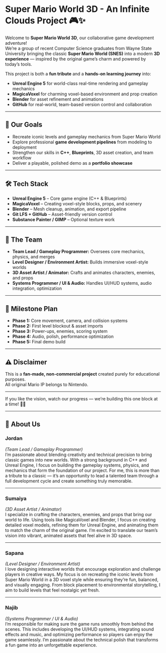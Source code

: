 # **Super Mario World 3D - An Infinite Clouds Project** 🎮✨  

Welcome to **Super Mario World 3D**, our collaborative game development adventure!  
We’re a group of recent Computer Science graduates from Wayne State University bringing the classic **Super Mario World (SNES)** into a modern **3D experience** — inspired by the original game’s charm and powered by today’s tools.  

This project is both a **fun tribute** and a **hands-on learning journey** into:
- **Unreal Engine 5** for world-class real-time rendering and gameplay mechanics  
- **MagicaVoxel** for charming voxel-based environment and prop creation  
- **Blender** for asset refinement and animations  
- **GitHub** for real-world, team-based version control and collaboration  

---

## 🚀 **Our Goals**
- Recreate iconic levels and gameplay mechanics from Super Mario World  
- Explore professional **game development pipelines** from modeling to deployment  
- Strengthen our skills in **C++**, **Blueprints**, 3D asset creation, and team workflow  
- Deliver a playable, polished demo as a **portfolio showcase**  

---

## 🛠 **Tech Stack**
- **Unreal Engine 5** – Core game engine (C++ & Blueprints)  
- **MagicaVoxel** – Creating voxel-style blocks, props, and scenery  
- **Blender** – Mesh cleanup, animation, and export pipeline  
- **Git LFS + GitHub** – Asset-friendly version control  
- **Substance Painter / GIMP** – Optional texture work  

---

## 👥 **The Team**
- **Team Lead / Gameplay Programmer:** Oversees core mechanics, physics, and merges  
- **Level Designer / Environment Artist:** Builds immersive voxel-style worlds  
- **3D Asset Artist / Animator:** Crafts and animates characters, enemies, and props  
- **Systems Programmer / UI & Audio:** Handles UI/HUD systems, audio integration, optimization  

---

## 📅 **Milestone Plan**
- **Phase 1:** Core movement, camera, and collision systems  
- **Phase 2:** First level blockout & asset imports  
- **Phase 3:** Power-ups, enemies, scoring system  
- **Phase 4:** Audio, polish, performance optimization  
- **Phase 5:** Final demo build  

---

## ⚠️ **Disclaimer**
This is a **fan-made, non-commercial project** created purely for educational purposes.  
All original Mario IP belongs to Nintendo.  

---

If you like the vision, watch our progress — we’re building this one block at a time! 🧱🍄  

---

## 📜 **About Us**

### **Jordan**
*(Team Lead / Gameplay Programmer)*  
I’m passionate about blending creativity and technical precision to bring classic games into new worlds. With a strong background in C++ and Unreal Engine, I focus on building the gameplay systems, physics, and mechanics that form the foundation of our project. For me, this is more than a tribute to a classic — it’s an opportunity to lead a talented team through a full development cycle and create something truly memorable.

---

### **Sumaiya**
*(3D Asset Artist / Animator)*  
I specialize in crafting the characters, enemies, and props that bring our world to life. Using tools like MagicaVoxel and Blender, I focus on creating detailed voxel models, refining them for Unreal Engine, and animating them to match the charm of the original game. I’m excited to translate our team’s vision into vibrant, animated assets that feel alive in 3D space.

---

### **Sapana**
*(Level Designer / Environment Artist)*  
I love designing interactive worlds that encourage exploration and challenge players in creative ways. My focus is on recreating the iconic levels from Super Mario World in a 3D voxel style while ensuring they’re fun, balanced, and visually engaging. From block placement to environmental storytelling, I aim to build levels that feel nostalgic yet fresh.

---

### **Najib**
*(Systems Programmer / UI & Audio)*  
I’m responsible for making sure the game runs smoothly from behind the scenes. This includes developing the UI/HUD systems, integrating sound effects and music, and optimizing performance so players can enjoy the game seamlessly. I’m passionate about the technical polish that transforms a fun game into an unforgettable experience.



